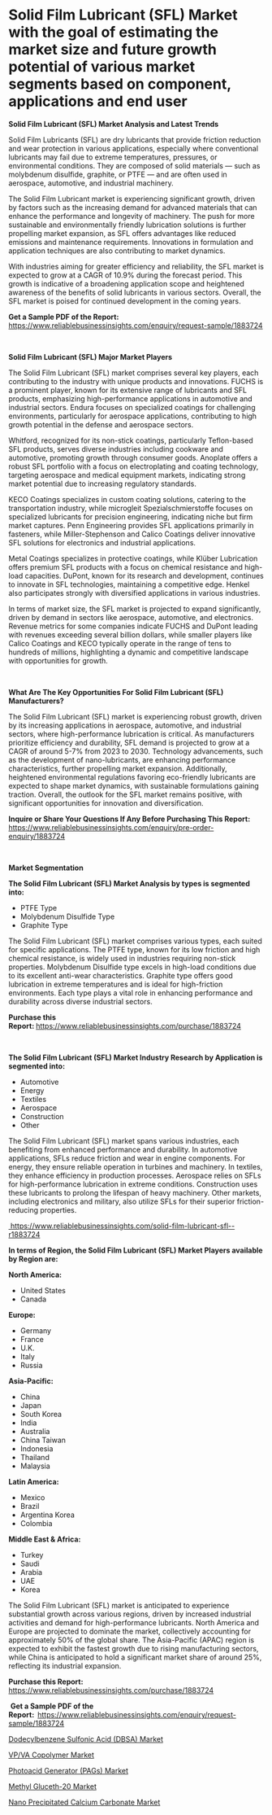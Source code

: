 <p><h1>Solid Film Lubricant (SFL) Market with the goal of estimating the market size and future growth potential of various market segments based on component, applications and end user</h1></p><p><strong>Solid Film Lubricant (SFL) Market Analysis and Latest Trends</strong></p>
<p><p>Solid Film Lubricants (SFL) are dry lubricants that provide friction reduction and wear protection in various applications, especially where conventional lubricants may fail due to extreme temperatures, pressures, or environmental conditions. They are composed of solid materials — such as molybdenum disulfide, graphite, or PTFE — and are often used in aerospace, automotive, and industrial machinery.</p><p>The Solid Film Lubricant market is experiencing significant growth, driven by factors such as the increasing demand for advanced materials that can enhance the performance and longevity of machinery. The push for more sustainable and environmentally friendly lubrication solutions is further propelling market expansion, as SFL offers advantages like reduced emissions and maintenance requirements. Innovations in formulation and application techniques are also contributing to market dynamics. </p><p>With industries aiming for greater efficiency and reliability, the SFL market is expected to grow at a CAGR of 10.9% during the forecast period. This growth is indicative of a broadening application scope and heightened awareness of the benefits of solid lubricants in various sectors. Overall, the SFL market is poised for continued development in the coming years.</p></p>
<p><strong>Get a Sample PDF of the Report:&nbsp;</strong> <a href="https://www.reliablebusinessinsights.com/enquiry/request-sample/1883724?utm_campaign=62&utm_medium=2&utm_source=Github&utm_content=ia&utm_term=04022025&utm_id=solid-film-lubricant-sfl">https://www.reliablebusinessinsights.com/enquiry/request-sample/1883724</a></p>
<p>&nbsp;</p>
<p><strong>Solid Film Lubricant (SFL) Major Market Players</strong></p>
<p><p>The Solid Film Lubricant (SFL) market comprises several key players, each contributing to the industry with unique products and innovations. FUCHS is a prominent player, known for its extensive range of lubricants and SFL products, emphasizing high-performance applications in automotive and industrial sectors. Endura focuses on specialized coatings for challenging environments, particularly for aerospace applications, contributing to high growth potential in the defense and aerospace sectors.</p><p>Whitford, recognized for its non-stick coatings, particularly Teflon-based SFL products, serves diverse industries including cookware and automotive, promoting growth through consumer goods. Anoplate offers a robust SFL portfolio with a focus on electroplating and coating technology, targeting aerospace and medical equipment markets, indicating strong market potential due to increasing regulatory standards.</p><p>KECO Coatings specializes in custom coating solutions, catering to the transportation industry, while microgleit Spezialschmierstoffe focuses on specialized lubricants for precision engineering, indicating niche but firm market captures. Penn Engineering provides SFL applications primarily in fasteners, while Miller-Stephenson and Calico Coatings deliver innovative SFL solutions for electronics and industrial applications.</p><p>Metal Coatings specializes in protective coatings, while Klüber Lubrication offers premium SFL products with a focus on chemical resistance and high-load capacities. DuPont, known for its research and development, continues to innovate in SFL technologies, maintaining a competitive edge. Henkel also participates strongly with diversified applications in various industries.</p><p>In terms of market size, the SFL market is projected to expand significantly, driven by demand in sectors like aerospace, automotive, and electronics. Revenue metrics for some companies indicate FUCHS and DuPont leading with revenues exceeding several billion dollars, while smaller players like Calico Coatings and KECO typically operate in the range of tens to hundreds of millions, highlighting a dynamic and competitive landscape with opportunities for growth.</p></p>
<p>&nbsp;</p>
<p><strong>What Are The Key Opportunities For Solid Film Lubricant (SFL) Manufacturers?</strong></p>
<p><p>The Solid Film Lubricant (SFL) market is experiencing robust growth, driven by its increasing applications in aerospace, automotive, and industrial sectors, where high-performance lubrication is critical. As manufacturers prioritize efficiency and durability, SFL demand is projected to grow at a CAGR of around 5-7% from 2023 to 2030. Technology advancements, such as the development of nano-lubricants, are enhancing performance characteristics, further propelling market expansion. Additionally, heightened environmental regulations favoring eco-friendly lubricants are expected to shape market dynamics, with sustainable formulations gaining traction. Overall, the outlook for the SFL market remains positive, with significant opportunities for innovation and diversification.</p></p>
<p><strong>Inquire or Share Your Questions If Any Before Purchasing This Report:</strong> <a href="https://www.reliablebusinessinsights.com/enquiry/pre-order-enquiry/1883724?utm_campaign=62&utm_medium=2&utm_source=Github&utm_content=ia&utm_term=04022025&utm_id=solid-film-lubricant-sfl">https://www.reliablebusinessinsights.com/enquiry/pre-order-enquiry/1883724</a></p>
<p>&nbsp;</p>
<p><strong>Market Segmentation</strong></p>
<p><strong>The Solid Film Lubricant (SFL) Market Analysis by types is segmented into:</strong></p>
<p><ul><li>PTFE Type</li><li>Molybdenum Disulfide Type</li><li>Graphite Type</li></ul></p>
<p><p>The Solid Film Lubricant (SFL) market comprises various types, each suited for specific applications. The PTFE type, known for its low friction and high chemical resistance, is widely used in industries requiring non-stick properties. Molybdenum Disulfide type excels in high-load conditions due to its excellent anti-wear characteristics. Graphite type offers good lubrication in extreme temperatures and is ideal for high-friction environments. Each type plays a vital role in enhancing performance and durability across diverse industrial sectors.</p></p>
<p><strong>Purchase this Report:&nbsp;</strong><a href="https://www.reliablebusinessinsights.com/purchase/1883724?utm_campaign=62&utm_medium=2&utm_source=Github&utm_content=ia&utm_term=04022025&utm_id=solid-film-lubricant-sfl">https://www.reliablebusinessinsights.com/purchase/1883724</a></p>
<p>&nbsp;</p>
<p><strong>The Solid Film Lubricant (SFL) Market Industry Research by Application is segmented into:</strong></p>
<p><ul><li>Automotive</li><li>Energy</li><li>Textiles</li><li>Aerospace</li><li>Construction</li><li>Other</li></ul></p>
<p><p>The Solid Film Lubricant (SFL) market spans various industries, each benefiting from enhanced performance and durability. In automotive applications, SFLs reduce friction and wear in engine components. For energy, they ensure reliable operation in turbines and machinery. In textiles, they enhance efficiency in production processes. Aerospace relies on SFLs for high-performance lubrication in extreme conditions. Construction uses these lubricants to prolong the lifespan of heavy machinery. Other markets, including electronics and military, also utilize SFLs for their superior friction-reducing properties.</p></p>
<p><a href="https://www.reliablebusinessinsights.com/solid-film-lubricant-sfl--r1883724?utm_campaign=62&utm_medium=2&utm_source=Github&utm_content=ia&utm_term=04022025&utm_id=solid-film-lubricant-sfl">&nbsp;https://www.reliablebusinessinsights.com/solid-film-lubricant-sfl--r1883724</a></p>
<p><strong>In terms of Region, the Solid Film Lubricant (SFL) Market Players available by Region are:</strong></p>
<p>
    <p> <strong> North America: </strong>
        <ul>
            <li>United States</li>
            <li>Canada</li>
        </ul>
        </p> 
    <p> <strong> Europe: </strong>
        <ul>
            <li>Germany</li>
            <li>France</li>
            <li>U.K.</li>
            <li>Italy</li>
            <li>Russia</li>
        </ul>
        </p> 
    <p> <strong> Asia-Pacific: </strong>
        <ul>
            <li>China</li>
            <li>Japan</li>
            <li>South Korea</li>
            <li>India</li>
            <li>Australia</li>
            <li>China Taiwan</li>
            <li>Indonesia</li>
            <li>Thailand</li>
            <li>Malaysia</li>
        </ul>
        </p> 
    <p> <strong> Latin America: </strong>
        <ul>
            <li>Mexico</li>
            <li>Brazil</li>
            <li>Argentina Korea</li>
            <li>Colombia</li>
        </ul>
        </p> 
    <p> <strong> Middle East & Africa: </strong>
        <ul>
            <li>Turkey</li>
            <li>Saudi</li>
            <li>Arabia</li>
            <li>UAE</li>
            <li>Korea</li>
        </ul>
    </p>
    </p>
<p><p>The Solid Film Lubricant (SFL) market is anticipated to experience substantial growth across various regions, driven by increased industrial activities and demand for high-performance lubricants. North America and Europe are projected to dominate the market, collectively accounting for approximately 50% of the global share. The Asia-Pacific (APAC) region is expected to exhibit the fastest growth due to rising manufacturing sectors, while China is anticipated to hold a significant market share of around 25%, reflecting its industrial expansion.</p></p>
<p><strong>Purchase this Report: </strong><a href="https://www.reliablebusinessinsights.com/purchase/1883724?utm_campaign=62&utm_medium=2&utm_source=Github&utm_content=ia&utm_term=04022025&utm_id=solid-film-lubricant-sfl">https://www.reliablebusinessinsights.com/purchase/1883724</a></p>
<p>&nbsp;<strong>Get a Sample PDF of the Report:&nbsp;&nbsp;</strong><a href="https://www.reliablebusinessinsights.com/enquiry/request-sample/1883724?utm_campaign=62&utm_medium=2&utm_source=Github&utm_content=ia&utm_term=04022025&utm_id=solid-film-lubricant-sfl">https://www.reliablebusinessinsights.com/enquiry/request-sample/1883724</a></p>
<p><strong></strong></p>
<p><p><a href="https://github.com/buqjavesora/Market-Research-Report-List-1/blob/main/dodecylbenzene-sulfonic-acid-dbsa-market.md?utm_campaign=62&utm_medium=2&utm_source=Github&utm_content=ia&utm_term=04022025&utm_id=solid-film-lubricant-sfl">Dodecylbenzene Sulfonic Acid (DBSA) Market</a></p><p><a href="https://github.com/paljuhubeyde/Market-Research-Report-List-1/blob/main/vpva-copolymer-market.md?utm_campaign=62&utm_medium=2&utm_source=Github&utm_content=ia&utm_term=04022025&utm_id=solid-film-lubricant-sfl">VP/VA Copolymer Market</a></p><p><a href="https://github.com/vilolakoreni/Market-Research-Report-List-1/blob/main/photoacid-generator-pags-market.md?utm_campaign=62&utm_medium=2&utm_source=Github&utm_content=ia&utm_term=04022025&utm_id=solid-film-lubricant-sfl">Photoacid Generator (PAGs) Market</a></p><p><a href="https://github.com/miottaredlin79/Market-Research-Report-List-1/blob/main/methyl-gluceth-20-market.md?utm_campaign=62&utm_medium=2&utm_source=Github&utm_content=ia&utm_term=04022025&utm_id=solid-film-lubricant-sfl">Methyl Gluceth-20 Market</a></p><p><a href="https://github.com/iwciasylvya/Market-Research-Report-List-1/blob/main/nano-precipitated-calcium-carbonate-market.md?utm_campaign=62&utm_medium=2&utm_source=Github&utm_content=ia&utm_term=04022025&utm_id=solid-film-lubricant-sfl">Nano Precipitated Calcium Carbonate Market</a></p></p>